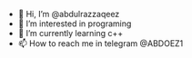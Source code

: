 - 👋 Hi, I’m @abdulrazzaqeez
- 👀 I’m interested in programing
- 🌱 I’m currently learning c++ 
- 📫 How to reach me in telegram @ABDOEZ1

<!---
abdulrazzaqeez/abdulrazzaqeez is a ✨ special ✨ repository because its `README.md` (this file) appears on your GitHub profile.
You can click the Preview link to take a look at your changes.
--->
